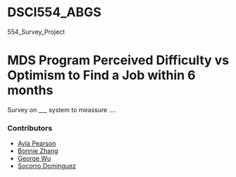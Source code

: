# DSCI554_ABGS
554_Survey_Project


# MDS Program Perceived Difficulty vs Optimism to Find a Job within 6 months

Survey on ___ system to meassure ....

### Contributors

- [Ayla Pearson](https://github.com/aylapear)
- [Bonnie Zhang](https://github.com/zxzzhangg)
- [George Wu](https://github.com/GeorgeJJW)
- [Socorro Dominguez](https://github.com/sedv8808)